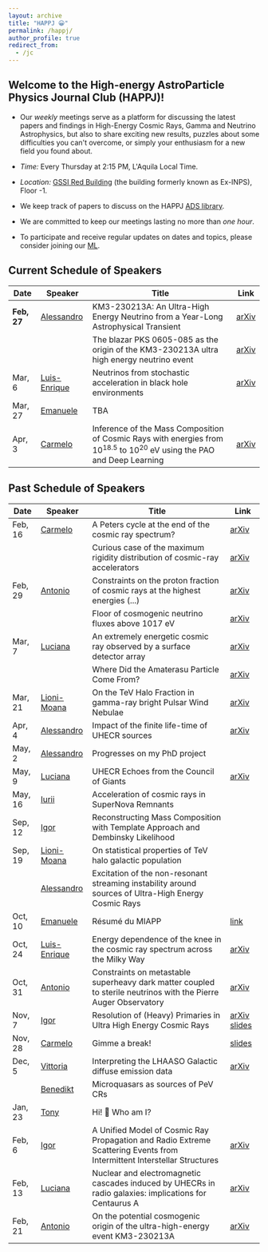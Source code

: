 ```yaml
---
layout: archive
title: "HAPPJ 😀"
permalink: /happj/
author_profile: true
redirect_from:
  - /jc
---
```


## Welcome to the High-energy AstroParticle Physics Journal Club (**HAPPJ**)!

+ Our *weekly* meetings serve as a platform for discussing the latest papers and findings in High-Energy Cosmic Rays, Gamma and Neutrino Astrophysics, but also to share exciting new results, puzzles about some difficulties you can't overcome, or simply your enthusiasm for a new field you found about.

+ *Time:* Every Thursday at 2:15 PM, L'Aquila Local Time.

+ *Location:* [GSSI Red Building](https://maps.app.goo.gl/L4EbHgcBQQ88w7nx6) (the building formerly known as Ex-INPS), Floor -1. 

+ We keep track of papers to discuss on the HAPPJ [ADS library](https://ui.adsabs.harvard.edu/public-libraries/_UjJX4qdQaupa0qbeq2SOg).

+ We are committed to keep our meetings lasting no more than *one hour*.

+ To participate and receive regular updates on dates and topics, please consider joining our [ML](https://lists.infn.it/sympa/subscribe/happj).

## **Current Schedule of Speakers**

| Date    | Speaker | Title      | Link  |
|---------|---------|------------|-------|
| **Feb, 27** | [Alessandro](https://www.gssi.it/people/students/students-physics/item/15640-cermenati-alessandro) | KM3-230213A: An Ultra-High Energy Neutrino from a Year-Long Astrophysical Transient | [arXiv](https://arxiv.org/abs/2502.12986) |
| | | The blazar PKS 0605-085 as the origin of the KM3-230213A ultra high energy neutrino event | [arXiv](https://arxiv.org/abs/2502.11434) |
| Mar, 6 | [Luis-Enrique](https://www.gssi.it/people/students/students-physics/item/24612-espinosa-castro-luis-enrique) | Neutrinos from stochastic acceleration in black hole environments | [arXiv](https://arxiv.org/abs/2412.01457) |
| Mar, 27 | [Emanuele](https://www.gssi.it/people/professors/lectures-physics/item/25289-sobacchi-emanuele) | TBA | |
| Apr, 3 | [Carmelo](https://www.gssi.it/people/professors/lectures-physics/item/1013-evoli-carmelo) | Inference of the Mass Composition of Cosmic Rays with energies from $10^{18.5}$ to $10^{20}$ eV using the PAO and Deep Learning | [arXiv](https://arxiv.org/abs/2406.06315) |

## **Past Schedule of Speakers**

| Date    | Speaker | Title      | Link  |
|---------|---------|------------|-------|
| Feb, 16 | [Carmelo](https://www.gssi.it/people/professors/lectures-physics/item/1013-evoli-carmelo) | A Peters cycle at the end of the cosmic ray spectrum? | [arXiv](https://arxiv.org/abs/2309.16518) |
|         |         | Curious case of the maximum rigidity distribution of cosmic-ray accelerators | [arXiv](https://arxiv.org/abs/2207.10691) |
| Feb, 29 | [Antonio](https://www.gssi.it/people/post-doc/post-doc-physics/item/25150-ambrosone-antonio) | Constraints on the proton fraction of cosmic rays at the highest energies (...) | [arXiv](https://arxiv.org/abs/2304.07321) |
| | | Floor of cosmogenic neutrino fluxes above  1017  eV | [arXiv](https://arxiv.org/abs/2402.04759) |
| Mar, 7 | [Luciana](https://webapps.unitn.it/du/it/Persona/PER0270889) | An extremely energetic cosmic ray observed by a surface detector array | [arXiv](https://arxiv.org/abs/2311.14231) |
|         |         | Where Did the Amaterasu Particle Come From? | [arXiv](https://arxiv.org/abs/2312.13273) |
| Mar, 21 | [Lioni-Moana](https://www.gssi.it/people/students/students-physics/item/19999-bourguinat-lioni-moana) | On the TeV Halo Fraction in gamma-ray bright Pulsar Wind Nebulae | [arXiv](https://arxiv.org/abs/1907.12121) |
| Apr, 4 | [Alessandro](https://www.gssi.it/people/students/students-physics/item/15640-cermenati-alessandro) | Impact of the finite life-time of UHECR sources | [arXiv](https://arxiv.org/abs/2210.07090) |
| May, 2 | [Alessandro](https://www.gssi.it/people/students/students-physics/item/15640-cermenati-alessandro) | Progresses on my PhD project |  |
| May, 9 | [Luciana](https://webapps.unitn.it/du/it/Persona/PER0270889) | UHECR Echoes from the Council of Giants | [arXiv](https://arxiv.org/abs/2302.06489) |
| May, 16 | [Iurii](https://www.gssi.it/people/post-doc/post-doc-physics/item/25106-sushch-iurii) | Acceleration of cosmic rays in SuperNova Remnants | |
| Sep, 12 | [Igor](https://www.gssi.it/people/students/students-physics/item/24616-vaiman-igor) | Reconstructing Mass Composition with Template Approach and Dembinsky Likelihood | |
| Sep, 19 | [Lioni-Moana](https://www.gssi.it/people/students/students-physics/item/19999-bourguinat-lioni-moana) | On statistical properties of TeV halo galactic population | |
|  | [Alessandro](https://www.gssi.it/people/students/students-physics/item/15640-cermenati-alessandro) | Excitation of the non-resonant streaming instability around sources of Ultra-High Energy Cosmic Rays | |
| Oct, 10 | [Emanuele](https://www.gssi.it/people/professors/lectures-physics/item/25289-sobacchi-emanuele) | Résumé du MIAPP | [link](https://www.munich-iapbp.de/he-plasma-phenomena/schedule) | 
| Oct, 24 | [Luis-Enrique](https://www.gssi.it/people/students/students-physics/item/24612-espinosa-castro-luis-enrique) | Energy dependence of the knee in the cosmic ray spectrum across the Milky Way | [arXiv](https://arxiv.org/abs/2407.11911) | 
| Oct, 31 | [Antonio](https://www.gssi.it/people/post-doc/post-doc-physics/item/25150-ambrosone-antonio) | Constraints on metastable superheavy dark matter coupled to sterile neutrinos with the Pierre Auger Observatory | [arXiv](https://arxiv.org/abs/2311.14541) | 
| Nov, 7 | [Igor](https://www.gssi.it/people/students/students-physics/item/24616-vaiman-igor) | Resolution of (Heavy) Primaries in Ultra High Energy Cosmic Rays | [arXiv](https://arxiv.org/abs/2409.06841) [slides](https://carmeloevoli.github.io/files/Igor_happj_2024-11-07.pdf) | 
| Nov, 28 | [Carmelo](https://www.gssi.it/people/professors/lectures-physics/item/1013-evoli-carmelo) | Gimme a break! | [slides](https://carmeloevoli.github.io/files/CEvoli_UHECR2024.pdf) | 
| Dec, 5 | [Vittoria](https://www.ntnu.edu/employees/vittoria.vecchiotti) | Interpreting the LHAASO Galactic diffuse emission data | [arXiv](https://arxiv.org/abs/2411.11439) | 
|  | [Benedikt](https://astrophysics.uchicago.edu/people/profile/benedikt-schroer/) | Microquasars as sources of PeV CRs | | 
| Jan, 23 | [Tony](https://www.gssi.it/people/post-doc/post-doc-physics/item/25583-capanema-antonio) | Hi! 👋 Who am I? | |
| Feb, 6 | [Igor](https://www.gssi.it/people/students/students-physics/item/24616-vaiman-igor) | A Unified Model of Cosmic Ray Propagation and Radio Extreme Scattering Events from Intermittent Interstellar Structures | [arXiv](https://arxiv.org/abs/2412.03649) |
| Feb, 13 | [Luciana](https://webapps.unitn.it/du/it/Persona/PER0270889) | Nuclear and electromagnetic cascades induced by UHECRs in radio galaxies: implications for Centaurus A | [arXiv](https://arxiv.org/abs/2302.14048) |
| Feb, 21 | [Antonio](https://www.gssi.it/people/post-doc/post-doc-physics/item/25150-ambrosone-antonio) | On the potential cosmogenic origin of the ultra-high-energy event KM3-230213A | [arXiv](https://arxiv.org/abs/2502.08508) |

